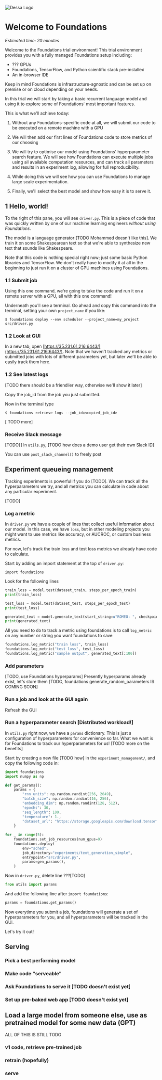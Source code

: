 ![Dessa Logo](https://dessa.com/wp-content/uploads/2018/05/dessa_logo.svg)

# Welcome to Foundations

*Estimated time: 20 minutes*

Welcome to the Foundations trial environment! This trial environment provides you with a fully managed Foundations setup including:

* ??? GPUs
* Foundations, TensorFlow, and Python scientific stack pre-installed 
* An in-browser IDE

Keep in mind Foundations is infrastructure-agnostic and can be set up on premise or on cloud depending on your needs.

In this trial we will start by taking a basic recurrent language model and using it to explore some of Foundations' most important features.

This is what we'll achieve today:

1. Without any Foundations-specific code at all, we will submit our code to be executed on a remote machine with a GPU

1. We will then add our first lines of Foundations code to store metrics of our choosing

1. We will try to optimise our model using Foundations' hyperparameter search feature. We will see how Foundations can execute multiple jobs using all available computation resources, and can track all parameters and results in an experiment log, allowing for full reproducibility.

1. While doing this we will see how you can use Foundations to manage large scale experimentation.

1. Finally, we'll select the best model and show how easy it is to serve it. 



## 1 Hello, world!

To the right of this pane, you will see `driver.py`. This is a piece of code that was quickly written by one of our machine learning engineers _without using Foundations_. 

The model is a language generator [TODO Mohammed doesn't like this]. We train it on some Shakespearean text so that we're able to synthesize new text that sounds like Shakespeare. 
 
Note that this code is nothing special right now; just some basic Python libraries and TensorFlow. We don't really have to modify it at all in the beginning to just run it on a cluster of GPU machines using Foundations. 


### 1.1 Submit job

Using this one command, we're going to take the code and run it on a remote server with a GPU, all with this one command!

Underneath you'll see a terminal. Go ahead and copy this command into the terminal, setting your own `project_name` if you like:

```
$ foundations deploy --env scheduler --project_name=my_project src/driver.py
```

### 1.2 Look at GUI

In a new tab, open [https://35.231.61.216:6443/](https://35.231.61.216:6443/). Note that we haven't tracked any metrics or submitted jobs with lots of different parameters yet, but later we'll be able to easily track them here. 


### 1.2 See latest logs

[TODO there should be a friendlier way, otherwise we'll show it later]

Copy the job_id from the job you just submitted.

Now in the terminal type

```
$ foundations retrieve logs --job_id=<copied_job_id>
```

[ TODO more]

### Receive Slack message

[TODO}]
In `utils.py`, [TODO how does a demo user get their own Slack ID]

You can use `post_slack_channel()` to freely post 

## Experiment queueing management

Tracking experiments is powerful if you do [TODO]. We can track all the hyperparameters we try, and all metrics you can calculate in code about any particular experiment.

[TODO]

### Log a metric 

In `driver.py` we have a couple of lines that collect useful information about our model. In this case, we have `loss`, but in other modeling projects you might want to use metrics like accuracy, or AUCROC, or custom business metrics. 

For now, let's track the train loss and test loss metrics we already have code to calculate.

Start by adding an import statement at the top of `driver.py`:

```
import foundations
```

Look for the following lines


```python
train_loss = model.test(dataset_train, steps_per_epoch_train)
print(train_loss)

test_loss = model.test(dataset_test, steps_per_epoch_test)
print(test_loss)

generated_text = model.generate_text(start_string=u"ROMEO: ", checkpoint_dir='./training_checkpoints', temperature=params['temperature'])
print(generated_text)
 ```
    
 All you need to do to track a metric using foundations is to call `log_metric` on any number or string you want foundations to save
 
 ```python
foundations.log_metric("train loss", train_loss)
foundations.log_metric("test loss", test_loss)
foundations.log_metric("sample output", generated_text[:100])
```

### Add parameters

[TODO, use Foundations hyperparams]
Presently hyperparams already exist, let's store them
[TODO, foundations generate_random_parameters IS COMING SOON]

### Run a job and look at the GUI again

Refresh the GUI


### Run a hyperparameter search [Distributed workload!]

In `utils.py` right now, we have a `params` dictionary. This is just a configuration of hyperparameters for convenience so far. What we want is for Foundations to track our hyperparameters for us! [TODO more on the benefits]

Start by creating a new file [TODO how] in the `experiment_management/`, and copy the following code in:

```python
import foundations
import numpy as np

def get_params():
    params = {
        "rnn_units": np.random.randint(256, 2049),
        "batch_size": np.random.randint(16, 256),
        "embedding_dim": np.random.randint(128, 512),
        "epochs": 30,
        "seq_length": 100,
        "temperature": 1.,
        "dataset_url": "https://storage.googleapis.com/download.tensorflow.org/data/shakespeare.txt"
    }
    
for _ in range(5):
    foundations.set_job_resources(num_gpus=0)
    foundations.deploy(
        env="sched",
        job_directory="experiments/text_generation_simple",
        entrypoint="src/driver.py",
        params=gen_params(),
    )
```

Now in `driver.py`, delete line ???[TODO]

```python
from utils import params
```

And add the following line after `import foundations`:

```python
params = foundations.get_params()
```

Now everytime you submit a job, foundations will generate a set of hyperparameters for you, and all hyperparameters will be tracked in the GUI.

Let's try it out! 



## Serving

### Pick a best performing model

### Make code "serveable"

### Ask Foundations to serve it [TODO doesn't exist yet]

### Set up pre-baked web app [TODO doesn't exist yet]


## Load a large model from someone else, use as pretrained model for some new data (GPT)

ALL OF THIS IS STILL TODO

### v1 code, retrieve pre-trained job

### retrain (hopefully)

### serve

